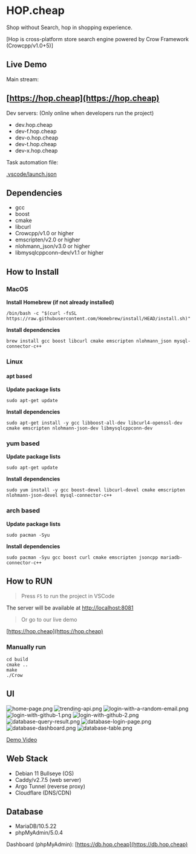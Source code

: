 # HOP.cheap

Shop without Search, hop in shopping experience.

[Hop is cross-platform store search engine powered by Crow Framework (Crowcpp/v1.0+5)]

## Live Demo

Main stream:
## [https://hop.cheap](https://hop.cheap)

Dev servers: (Only online when developers run the project)
* dev.hop.cheap
* dev-f.hop.cheap
* dev-o.hop.cheap
* dev-t.hop.cheap
* dev-x.hop.cheap


Task automation file: 

[.vscode/launch.json](.vscode/launch.json)

## Dependencies

* gcc
* boost
* cmake
* libcurl
* Crowcpp/v1.0 or higher
* emscripten/v2.0 or higher
* nlohmann_json/v3.0 or higher
* libmysqlcppconn-dev/v1.1 or higher

## How to Install
### MacOS
**Install Homebrew (if not already installed)**
```
/bin/bash -c "$(curl -fsSL https://raw.githubusercontent.com/Homebrew/install/HEAD/install.sh)"
```

**Install dependencies**
```
brew install gcc boost libcurl cmake emscripten nlohmann_json mysql-connector-c++
```

### Linux
#### apt based
**Update package lists**
```
sudo apt-get update
```

**Install dependencies**
```
sudo apt-get install -y gcc libboost-all-dev libcurl4-openssl-dev cmake emscripten nlohmann-json-dev libmysqlcppconn-dev
```


### yum based
**Update package lists**
```
sudo apt-get update
```

**Install dependencies**
```
sudo yum install -y gcc boost-devel libcurl-devel cmake emscripten nlohmann-json-devel mysql-connector-c++
```

### arch based
**Update package lists**
```
sudo pacman -Syu
```

**Install dependencies**
```
sudo pacman -Syu gcc boost curl cmake emscripten jsoncpp mariadb-connector-c++
```

## How to RUN

> Press `F5` to run the project in VSCode

The server will be available at [http://localhost:8081](http://localhost:8081)

> Or go to our live demo

[https://hop.cheap](https://hop.cheap)

### Manually run

```
cd build
cmake ..
make
./Crow
```

## UI

![home-page.png](screenshots/home-page.png)
![trending-api.png](screenshots/trending-api.png)
![login-with-a-random-email.png](screenshots/login-with-a-random-email.png)
![login-with-github-1.png](screenshots/login-with-github-1.png)
![login-with-github-2.png](screenshots/login-with-github-2.png)
![database-query-result.png](screenshots/database-query-result.png)
![database-login-page.png](screenshots/database-login-page.png)
![database-dashboard.png](screenshots/database-dashboard.png)
![database-table.png](screenshots/database-table.png)

[Demo Video](screenshots/demo.mp4)

## Web Stack

* Debian 11 Bullseye (OS)
* Caddy/v2.7.5 (web server)
* Argo Tunnel (reverse proxy)
* Cloudflare (DNS/CDN)

## Database

* MariaDB/10.5.22
* phpMyAdmin/5.0.4

Dashboard (phpMyAdmin):
[https://db.hop.cheap](https://db.hop.cheap)